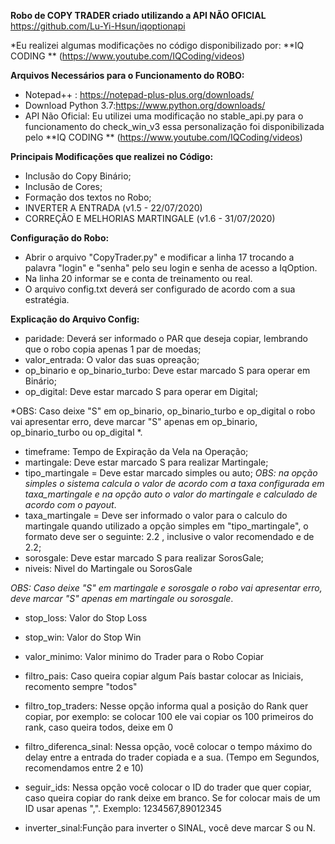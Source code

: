 
**Robo de COPY TRADER criado utilizando a API NÃO OFICIAL** https://github.com/Lu-Yi-Hsun/iqoptionapi

*Eu realizei algumas modificações no código disponibilizado por: **IQ CODING **  (https://www.youtube.com/IQCoding/videos)

**Arquivos Necessários para o Funcionamento do ROBO:**
- Notepad++ : https://notepad-plus-plus.org/downloads/
- Download Python 3.7:https://www.python.org/downloads/
- API Não Oficial: Eu utilizei uma modificação no stable_api.py para o funcionamento do check_win_v3 essa personalização foi disponibilizada pelo **IQ CODING **  (https://www.youtube.com/IQCoding/videos)

**Principais Modificações que realizei no Código:**
- Inclusão do Copy Binário;
- Inclusão de Cores;
- Formação dos textos no Robo;
- INVERTER A ENTRADA (v1.5 - 22/07/2020)
- CORREÇÃO E MELHORIAS MARTINGALE (v1.6 - 31/07/2020)

**Configuração do Robo:**
- Abrir o arquivo "CopyTrader.py" e modificar a linha 17 trocando a palavra "login" e "senha" pelo seu login e senha de acesso a IqOption.
- Na linha 20 informar se e conta de treinamento ou real.
- O arquivo config.txt deverá ser configurado de acordo com a sua estratégia. 

**Explicação do Arquivo Config:**
- paridade: Deverá ser informado o PAR que deseja copiar, lembrando que o robo copia apenas 1 par de moedas;
- valor_entrada: O valor das suas opreação;
- op_binario e op_binario_turbo: Deve estar marcado S para operar em Binário;
- op_digital: Deve estar marcado S para operar em Digital;

*OBS: Caso deixe "S" em op_binario, op_binario_turbo e op_digital o robo vai apresentar erro, deve marcar "S" apenas em op_binario, op_binario_turbo ou op_digital *.

- timeframe: Tempo de Expiração da Vela na Operação;
- martingale: Deve estar marcado S para realizar Martingale;
- tipo_martingale = Deve estar marcado simples ou auto;
*OBS: na opção simples o sistema calcula o valor de acordo com a taxa configurada em taxa_martingale e na opção auto o valor do martingale e calculado de acordo com o payout*.
- taxa_martingale = Deve ser informado o valor para o calculo do martingale quando utilizado a opção simples em "tipo_martingale", o formato deve ser o seguinte: 2.2 , inclusive o valor recomendado e de 2.2;
- sorosgale: Deve estar marcado S para realizar SorosGale;
- niveis: Nivel do Martingale ou SorosGale

*OBS: Caso deixe "S" em martingale e sorosgale o robo vai apresentar erro, deve marcar "S" apenas em martingale ou sorosgale*.

- stop_loss: Valor do Stop Loss
- stop_win: Valor do Stop Win

- valor_minimo: Valor minimo do Trader para o Robo Copiar
- filtro_pais: Caso queira copiar algum País bastar colocar as Iniciais, recomento sempre "todos"
- filtro_top_traders: Nesse opção informa qual a posição do Rank quer copiar, por exemplo: se colocar 100 ele vai copiar os 100 primeiros do rank, caso queira todos, deixe em 0
- filtro_diferenca_sinal: Nessa opção, você colocar o tempo máximo do delay entre a entrada do trader copiada e a sua. (Tempo em Segundos, recomendamos entre 2 e 10)
- seguir_ids: Nessa opção você colocar o ID do trader que quer copiar, caso queira copiar do rank deixe em branco. Se for colocar mais de um ID usar apenas ",". Exemplo: 1234567,89012345
- inverter_sinal:Função para inverter o SINAL, você deve marcar S ou N. 

